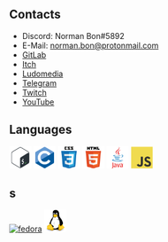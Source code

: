 ## Contacts

- Discord: Norman Bon#5892
- E-Mail: norman.bon@protonmail.com
- [GitLab](https://gitlab.com/normanbon)
- [Itch](https://normanbon.itch.io)
- [Ludomedia](https://www.ludomedia.it/norman-bon-40785)
- [Telegram](https://t.me/normanbonChannel)
- [Twitch](https://www.twitch.tv/normanbon)
- [YouTube](https://www.youtube.com/channel/UC1Vz_3ZjheX6sYFUdpxc-BA)


## Languages
<p align="left">
    <a title="Bash" href="https://www.gnu.org/software/bash/" target="_blank" rel="noreferrer"><img src="https://raw.githubusercontent.com/devicons/devicon/master/icons/bash/bash-original.svg" alt="bash" width="40" height="40"/></a>
    <a title="C" href="https://www.cprogramming.com/" target="_blank" rel="noreferrer"><img src="https://raw.githubusercontent.com/devicons/devicon/master/icons/c/c-original.svg" alt="c" width="40" height="40"/></a>
    <a title="CSS" href="https://www.w3.org/Style/CSS/" target="_blank" rel="noreferrer"><img src="https://raw.githubusercontent.com/devicons/devicon/master/icons/css3/css3-original-wordmark.svg" alt="css3" width="40" height="40"/></a>
    <a title="HTML" href="https://www.w3.org/html/" target="_blank" rel="noreferrer"><img src="https://raw.githubusercontent.com/devicons/devicon/master/icons/html5/html5-original-wordmark.svg" alt="html5" width="40" height="40"/></a>
    <a title="Java" href="https://www.java.com" target="_blank" rel="noreferrer"><img src="https://raw.githubusercontent.com/devicons/devicon/master/icons/java/java-original-wordmark.svg" alt="java" width="40" height="40"/></a>
    <a title="JavaScript" href="https://developer.mozilla.org/en-US/docs/Web/JavaScript" target="_blank" rel="noreferrer"><img src="https://raw.githubusercontent.com/devicons/devicon/master/icons/javascript/javascript-original.svg" alt="javascript" width="40" height="40"/></a>
</p>

## s
<p align="left">
  <a title="Fedora" href="https://www.fedoraproject.org/" target="_blank" rel="noreferrer"><img src="https://upload.wikimedia.org/wikipedia/commons/3/3f/Fedora_logo.svg" alt="fedora" width="40" height="40"/></a>
  <a title="Linux" href="https://www.linux.org/" target="_blank" rel="noreferrer"><img src="https://raw.githubusercontent.com/devicons/devicon/master/icons/linux/linux-original.svg" alt="linux" width="40" height="40"/></a>
</p>
